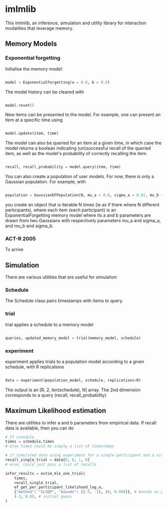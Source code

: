 # imlmlib
This imlmlib, an inference, simulation and utility library for interaction modalities that leverage memory.

## Memory Models

### Exponential forgetting
Initialise the memory model:
```python

model = ExponentialForgetting(a = 0.8, b = 0.8)

```
The model history can be cleared with

```python

model.reset()

```
New items can be presented to the model. For example, one can present an item at a specific time using
```python

model.update(item, time)

```

The model can also be queried for an item at a given time, in which case the model returns a boolean indicating (un)successful recall of the queried item, as well as the model's probability of correctly recalling the item.

```python

recall, recall_probability = model.query(item, time)

```

You can also create a population of user models. For now, there is only a Gaussian population.
For example, with 

```python

population = GaussianEFPopulation(N, mu_a = 0.8, sigma_a = 0.01, mu_b = 0.8, sigma_b = 0.01, seed = 1234)

```
you create an object that is iterable N times (ie as if there where N different participants), where each item (each participant) is an ExponentialForgetting memory model where its a and b parameters are drawn from two Gaussians with respectively parameters mu\_a and sigma\_a, and mu\_b and sigma\_b.

### ACT-R 2005
To arrive

## Simulation
There are various utilities that are useful for simulation

### Schedule
The Schedule class pairs timestamps with items to query.

### trial
trial applies a schedule to a memory model
```python

queries, updated_memory_model = trial(memory_model, schedule)

```
### experiment
experiment applies trials to a population model according to a given schedule, with R replications 

```python

data = experiment(population_model, schedule, replications=R)

```

The output is an [R, 2, len(schedule), N] array. The 2nd dimension corresponds to a query (recall, recall_probability)

## Maximum Likelihood estimation
There are utilities to infer a and b parameters from empirical data. If recall data is available, then you can do 
```python
# If schedule
times = schedule.times
# else times could be simply a list of timestamps

# if simulated data using experiment for a single participant and a single trial
recall_single_trial = data[0, 0, :, 0]
# else, could just pass a list of recalls

infer_results = estim_mle_one_trial(
    times,
    recall_single_trial,
    ef_get_per_participant_likelihood_log_a,
    {"method": "SLSQP", "bounds": [(-5, -1), (0, 0.99)]}, # bounds on possible a and b values
    (-3, 0.8), # initial guess
)

```

